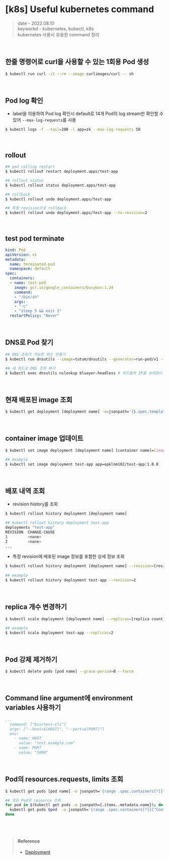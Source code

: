 # [k8s] Useful kubernetes command
> date - 2022.08.10  
> keyworkd - kubernetes, kubectl, k8s  
> kubernetes 사용시 유용한 command 정리  

<br>

## 한줄 명령어로 curl을 사용할 수 있는 1회용 Pod 생성
```sh
$ kubectl run curl -it --rm --image curlimages/curl -- sh
```

<br>

## Pod log 확인
* label을 이용하여 Pod log 확인시 default로 14개 Pod의 log stream만 확인할 수 있어 `--max-log-requests`를 사용
```sh
$ kubectl logs -f --tail=200 -l app=zk --max-log-requests 50
```


<br>

## rollout
```sh
## pod rolling restart
$ kubectl rollout restart deployment.apps/test-app

## rollout status
$ kubectl rollout status deployment.apps/test-app

## rollback
$ kubectl rollout undo deployment.apps/test-app

## 특정 revision으로 rollback 
$ kubectl rollout undo deployment.apps/test-app --to-revision=2
```


<br>

## test pod terminate
```yaml
kind: Pod
apiVersion: v1
metadata:
  name: terminated-pod
  namespace: default
spec:
  containers:
  - name: test-pod
    image: gcr.io/google_containers/busybox:1.24
    command:
    - "/bin/sh"
    args:
    - "-c"
    - "sleep 5 && exit 1"
  restartPolicy: "Never"
```


<br>

## DNS로 Pod 찾기
```sh
## DNS 조회가 가능한 파드 만들기 
$ kubectl run dnsutils --image=tutum/dnsutils --generator=run-pod/v1 --command -- sleep infinity 

## 새 파드로 DNS 조회 하기 
$ kubectl exec dnsutils nslookup bluayer-headless # 파드들의 IP를 보여준다
```


<br>

## 현재 배포된 image 조회
```sh
$ kubectl get deployment [deployment name] -o=jsonpath='{$.spec.template.spec.containers[:1].image}'
```


<br>

## container image 업데이트
```sh
$ kubectl set image deployment [deployment name] [container name]=[image]

## example
$ kubectl set image deployment test-app app=opklnm102/test-app:1.0.0
```


<br>

## 배포 내역 조회
* revision history를 조회
```sh
$ kubectl rollout history deployment [deployment name]

## kubectl rollout history deployment test-app
deployments "test-app"
REVISION  CHANGE-CAUSE
1         <none>
2         <none>
...
```

* 특정 revision에 배포된 image 정보를 포함한 상세 정보 조회
```sh
$ kubectl rollout history deployment [deployment name] --revision=[revision number]
 
## example
$ kubectl rollout history deployment test-app --revision=2
```


<br>

## replica 개수 변경하기
```sh
$ kubectl scale deployment [deployment name] --replicas=[replica count]

## example
$ kubectl scale deployment test-app --replicas=2
```


<br>

## Pod 강제 제거하기
```sh
$ kubectl delete pods [pod name] --grace-period=0 --force
```


<br>

## Command line argument에 environment variables 사용하기
```yaml
...
  command: ["bin/test-cli"]
  args: ["--host=$(HOST)", "--port=$(PORT)"]
  env:
    - name: HOST
      value: "test.example.com"
    - name: PORT
      value: "5000"
```


<br>

## Pod의 resources.requests, limits 조회
```sh
$ kubectl get pods [pod name] -o jsonpath='{range .spec.containers[*]}{"Container Name: "}{.name}{"\n"}{"Requests:"}{.resources.requests}{"\n"}{"Limits:"}{.resources.limits}{"\n"}{end}'

## 모든 Pod의 resource 조회
for pod in $(kubectl get pods -o jsonpath={.items..metadata.name}); do
  kubectl get pods $pod  -o jsonpath='{range .spec.containers[*]}{"Container Name: "}{.name}{"\n"}{"Requests:"}{.resources.requests}{"\n"}{"Limits:"}{.resources.limits}{"\n"}{end}';
done
```


<br><br>

> #### Reference
> * [Deployment](https://kubernetes.io/ko/docs/concepts/workloads/controllers/deployment)
